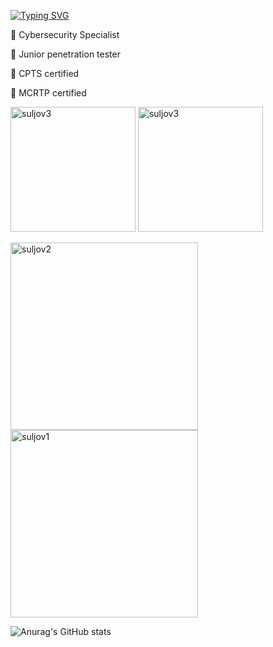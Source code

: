 [![Typing SVG](https://readme-typing-svg.herokuapp.com?font=Butcherman&weight=200&duration=3000&pause=1000&color=9C0000&background=5D20FF00&random=true&width=442&lines=It's+you+versus+yourself)](https://git.io/typing-svg)

💎 Cybersecurity Specialist

💎 Junior penetration tester

💎 CPTS certified

💎 MCRTP certified


[<img src="https://academy.hackthebox.com/storage/badges/htb-certified-penetration-testing-specialist.png" alt="suljov3" style="width: 200px;">]([https://www.credly.com/earner/earned/badge/095972c3-5f86-4ca4-8c95-f5af0f498304](https://www.credly.com/badges/095972c3-5f86-4ca4-8c95-f5af0f498304/public_url))
[<img src="https://images.credly.com/images/2ce15d62-caa1-45e5-8b3b-2b1f80b39cc5/blob" alt="suljov3" style="width: 200px;">](https://www.credly.com/earner/earned/badge/08cae1c0-1fe2-48c6-bf58-9cfcef8a97c7)

[<img src="https://tryhackme-badges.s3.amazonaws.com/suljov.png" alt="suljov2" style="width: 300px;">](https://tryhackme.com/p/suljov)
[<img src="https://www.hackthebox.eu/badge/image/432163" alt="suljov1" style="width: 300px;">](https://app.hackthebox.com/profile/432163)

![Anurag's GitHub stats](https://github-readme-stats.vercel.app/api?username=suljov&show_icons=true&theme=dracula)


